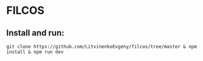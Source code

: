 # FILCOS
## Install and run:
```
git clone https://github.com/LitvinenkoEvgeny/filcos/tree/master & npm install & npm run dev
```